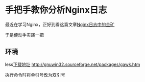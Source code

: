# 手把手教你分析Nginx日志

最近在学习Nginx，正好到看这篇文章[Nginx日志中的金矿](http://www.infoq.com/cn/articles/nignx-log-goldmine)

于是便动手实践一把

## 环境
less[下载地址](http://gnuwin32.sourceforge.net/packages/less.htm)
http://gnuwin32.sourceforge.net/packages/gawk.htm

执行命令时将单引号改为双引号